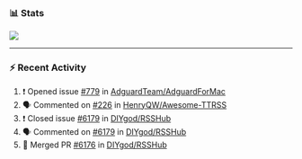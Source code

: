 ### :bar_chart: Stats

<a href="#">
  <img align="center" src="https://github-readme-stats.vercel.app/api?username=henryqw&count_private=true&show_icons=true" />
</a>
<!-- <a href="#">
  <img align="center" src="https://github-readme-stats-git-master.henryqw.vercel.app/api/top-langs/?username=HenryQW&layout=compact" />
</a> -->

---

### :zap: Recent Activity

<!--START_SECTION:activity-->

1. ❗️ Opened issue [#779](https://github.com/AdguardTeam/AdguardForMac/issues/779) in [AdguardTeam/AdguardForMac](https://github.com/AdguardTeam/AdguardForMac)
2. 🗣 Commented on [#226](https://github.com/HenryQW/Awesome-TTRSS/issues/226) in [HenryQW/Awesome-TTRSS](https://github.com/HenryQW/Awesome-TTRSS)
3. ❗️ Closed issue [#6179](https://github.com/DIYgod/RSSHub/issues/6179) in [DIYgod/RSSHub](https://github.com/DIYgod/RSSHub)
4. 🗣 Commented on [#6179](https://github.com/DIYgod/RSSHub/issues/6179) in [DIYgod/RSSHub](https://github.com/DIYgod/RSSHub)
5. 🎉 Merged PR [#6176](https://github.com/DIYgod/RSSHub/pull/6176) in [DIYgod/RSSHub](https://github.com/DIYgod/RSSHub)
<!--END_SECTION:activity-->
